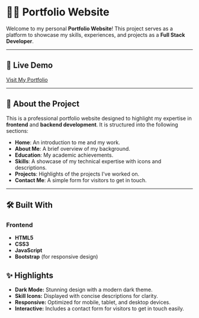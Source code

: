 # 🧑‍💻 Portfolio Website

Welcome to my personal **Portfolio Website**! This project serves as a platform to showcase my skills, experiences, and projects as a **Full Stack Developer**.

---

## 🔗 Live Demo

[Visit My Portfolio](https://your-portfolio-link.com)

---

## 📖 About the Project

This is a professional portfolio website designed to highlight my expertise in **frontend** and **backend development**. It is structured into the following sections:

- **Home**: An introduction to me and my work.
- **About Me**: A brief overview of my background.
- **Education**: My academic achievements.
- **Skills**: A showcase of my technical expertise with icons and descriptions.
- **Projects**: Highlights of the projects I've worked on.
- **Contact Me**: A simple form for visitors to get in touch.

---

## 🛠️ Built With

### Frontend

- **HTML5**
- **CSS3**
- **JavaScript**
- **Bootstrap** (for responsive design)

## ✨ Highlights
- **Dark Mode:** Stunning design with a modern dark theme.
- **Skill Icons:** Displayed with concise descriptions for clarity.
- **Responsive:** Optimized for mobile, tablet, and desktop devices.
- **Interactive:** Includes a contact form for visitors to get in touch easily.

